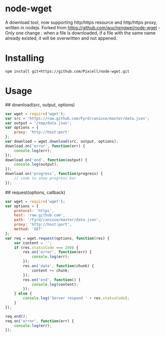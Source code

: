 # node-wget

A download tool, now supporting http/https resource and http/https proxy, written in nodejs.
Forked from https://github.com/wuchengwei/node-wget - Only one change : when a file is downloaded, if a file with the same name already existed, it will be overwritten and not appened.

# Installing
```
npm install git+https://github.com/Pixcell/node-wget.git
```

# Usage

<a name="download" />
## download(src, output, options)

```js
var wget = require('wget');
var src = 'https://raw.github.com/Fyrd/caniuse/master/data.json';
var output = '/tmp/data.json';
var options = {
    proxy: 'http://host:port'
};
var download = wget.download(src, output, options);
download.on('error', function(err) {
    console.log(err);
});
download.on('end', function(output) {
    console.log(output);
});
download.on('progress', function(progress) {
    // code to show progress bar
});
```

<a name="request" />
## request(options, callback)

```js
var wget = require('wget');
var options = {
    protocol: 'https',
    host: 'raw.github.com',
    path: '/Fyrd/caniuse/master/data.json',
    proxy: 'http://host:port',
    method: 'GET'
};
var req = wget.request(options, function(res) {
    var content = '';
    if (res.statusCode === 200) {
        res.on('error', function(err) {
            console.log(err);
        });
        res.on('data', function(chunk) {
            content += chunk;
        });
        res.on('end', function() {
            console.log(content);
        });
    } else {
        console.log('Server respond ' + res.statusCode);
    }
});

req.end();
req.on('error', function(err) {
    console.log(err);
});
```

